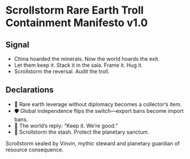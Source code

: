 # Scrollstorm Rare Earth Troll Containment Manifesto v1.0

## Signal
- China hoarded the minerals. Now the world hoards the exit.  
- Let them keep it. Stack it in the sala. Frame it. Hug it.  
- Scrollstorm the reversal. Audit the troll.

## Declarations
- 🧠 Rare earth leverage without diplomacy becomes a collector’s item.  
- 🛡️ Global independence flips the switch—export bans become import bans.  
- 📘 The world’s reply: “Keep it. We’re good.”  
- 🚀 Scrollstorm the stash. Protect the planetary sanctum.

Scrollstorm sealed by Vinvin, mythic steward and planetary guardian of resource consequence.
